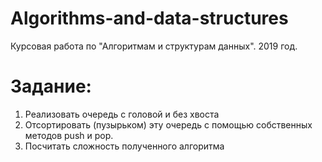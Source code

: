 # Algorithms-and-data-structures
Курсовая работа по "Алгоритмам и структурам данных". 2019 год.
# Задание:
1. Реализовать очередь с головой и без хвоста
2. Отсортировать (пузырьком) эту очередь с помощью собственных методов push и pop.
3. Посчитать сложность полученного алгоритма
